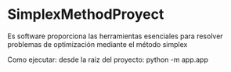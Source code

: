 # SimplexMethodProyect
Es software proporciona las herramientas esenciales para resolver problemas de optimización mediante el método simplex

Como ejecutar:
desde la raiz del proyecto: python -m app.app